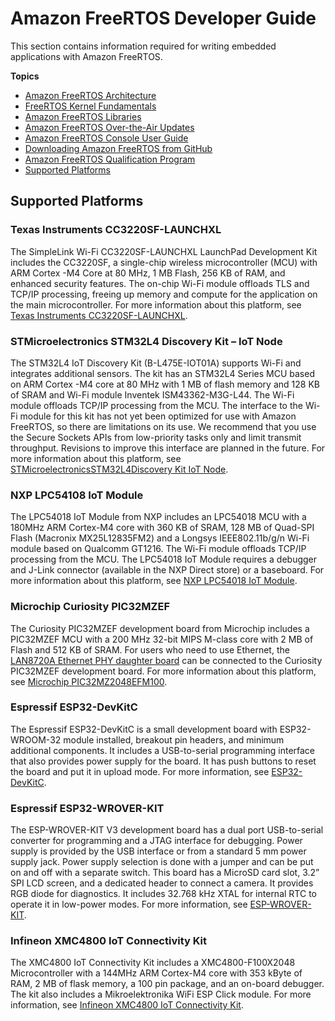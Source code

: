 # Amazon FreeRTOS Developer Guide<a name="freertos-dev-guide"></a>

This section contains information required for writing embedded applications with Amazon FreeRTOS\.

**Topics**
+ [Amazon FreeRTOS Architecture](freertos-architecture.md)
+ [FreeRTOS Kernel Fundamentals](dev-guide-freertos-kernel.md)
+ [Amazon FreeRTOS Libraries](dev-guide-freertos-libraries.md)
+ [Amazon FreeRTOS Over\-the\-Air Updates](freertos-ota-dev.md)
+ [Amazon FreeRTOS Console User Guide](freertos-ocw-ug.md)
+ [Downloading Amazon FreeRTOS from GitHub](freertos-mds-projects-github.md)
+ [Amazon FreeRTOS Qualification Program](freertos-qualification-program.md)
+ [Supported Platforms](#supported-platforms)

## Supported Platforms<a name="supported-platforms"></a>

### Texas Instruments CC3220SF\-LAUNCHXL<a name="ti"></a>

The SimpleLink Wi\-Fi CC3220SF\-LAUNCHXL LaunchPad Development Kit includes the CC3220SF, a single\-chip wireless microcontroller \(MCU\) with ARM Cortex \-M4 Core at 80 MHz, 1 MB Flash, 256 KB of RAM, and enhanced security features\. The on\-chip Wi\-Fi module offloads TLS and TCP/IP processing, freeing up memory and compute for the application on the main microcontroller\. For more information about this platform, see [Texas Instruments CC3220SF\-LAUNCHXL](http://www.ti.com/tool/cc3220sf-launchxl)\.

### STMicroelectronics STM32L4 Discovery Kit – IoT Node<a name="stm"></a>

The STM32L4 IoT Discovery Kit \(B\-L475E\-IOT01A\) supports Wi\-Fi and integrates additional sensors\. The kit has an STM32L4 Series MCU based on ARM Cortex \-M4 core at 80 MHz with 1 MB of flash memory and 128 KB of SRAM and Wi\-Fi module Inventek ISM43362\-M3G\-L44\. The Wi\-Fi module offloads TCP/IP processing from the MCU\. The interface to the Wi\-Fi module for this kit has not yet been optimized for use with Amazon FreeRTOS, so there are limitations on its use\. We recommend that you use the Secure Sockets APIs from low\-priority tasks only and limit transmit throughput\. Revisions to improve this interface are planned in the future\. For more information about this platform, see [STMicroelectronicsSTM32L4Discovery Kit IoT Node](http://www.st.com/en/evaluation-tools/b-l475e-iot01a.html)\.

### NXP LPC54108 IoT Module<a name="nxp"></a>

The LPC54018 IoT Module from NXP includes an LPC54018 MCU with a 180MHz ARM Cortex\-M4 core with 360 KB of SRAM, 128 MB of Quad\-SPI Flash \(Macronix MX25L12835FM2\) and a Longsys IEEE802\.11b/g/n Wi\-Fi module based on Qualcomm GT1216\. The Wi\-Fi module offloads TCP/IP processing from the MCU\. The LPC54018 IoT Module requires a debugger and J\-Link connector \(available in the NXP Direct store\) or a baseboard\. For more information about this platform, see [NXP LPC54018 IoT Module](https://www.nxp.com/support/developer-resources/reference-designs/lpc54018-iot-solution-with-amazon-freertos:IoT-Solution-with-Amazon-FreeRTOS?tid=vanLPC-AWS-Module)\.

### Microchip Curiosity PIC32MZEF<a name="mch"></a>

The Curiosity PIC32MZEF development board from Microchip includes a PIC32MZEF MCU with a 200 MHz 32\-bit MIPS M\-class core with 2 MB of Flash and 512 KB of SRAM\. For users who need to use Ethernet, the [LAN8720A Ethernet PHY daughter board](https://www.microchip.com/wwwproducts/en/LAN8720A) can be connected to the Curiosity PIC32MZEF development board\. For more information about this platform, see [Microchip PIC32MZ2048EFM100](http://www.microchip.com/wwwproducts/en/PIC32MZ2048EFM100)\.

### Espressif ESP32\-DevKitC<a name="esp-devkitc"></a>

The Espressif ESP32\-DevKitC is a small development board with ESP32\-WROOM\-32 module installed, breakout pin headers, and minimum additional components\. It includes a USB\-to\-serial programming interface that also provides power supply for the board\. It has push buttons to reset the board and put it in upload mode\. For more information, see [ESP32\-DevKitC](https://docs.espressif.com/projects/esp-idf/en/latest/hw-reference/modules-and-boards.html#esp32-devkitc-v4)\.

### Espressif ESP32\-WROVER\-KIT<a name="esp-wrover"></a>

The ESP\-WROVER\-KIT V3 development board has a dual port USB\-to\-serial converter for programming and a JTAG interface for debugging\. Power supply is provided by the USB interface or from a standard 5 mm power supply jack\. Power supply selection is done with a jumper and can be put on and off with a separate switch\. This board has a MicroSD card slot, 3\.2” SPI LCD screen, and a dedicated header to connect a camera\. It provides RGB diode for diagnostics\. It includes 32\.768 kHz XTAL for internal RTC to operate it in low\-power modes\. For more information, see [ESP\-WROVER\-KIT](https://docs.espressif.com/projects/esp-idf/en/latest/hw-reference/modules-and-boards.html#esp-wrover-kit-v3)\.

### Infineon XMC4800 IoT Connectivity Kit<a name="infineon-xmc4800"></a>

The XMC4800 IoT Connectivity Kit includes a XMC4800\-F100X2048 Microcontroller with a 144MHz ARM Cortex\-M4 core with 353 kByte of RAM, 2 MB of flask memory, a 100 pin package, and an on\-board debugger\. The kit also includes a Mikroelektronika WiFi ESP Click module\. For more information, see [Infineon XMC4800 IoT Connectivity Kit](https://www.infineon.com/cms/en/product/evaluation-boards/kit_xmc48_iot_aws_wifi/)\.